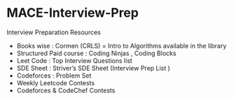 # MACE-Interview-Prep
Interview Preparation Resources

* Books wise : Cormen (CRLS) = Intro to Algorithms available in the library
* Structured Paid course : Coding Ninjas , Coding Blocks
* Leet Code : Top Interview Questions list
* SDE Sheet : Striver’s SDE Sheet (Interview Prep List )
* Codeforces : Problem Set
* Weekly Leetcode Contests
* Codeforces & CodeChef Contests
